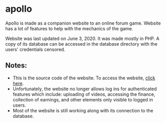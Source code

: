 # apollo
Apollo is made as a companion website to an online forum game. Website has a lot of features to help with the mechanics of the game.

Website was last updated on June 3, 2020. It was made mostly in PHP. A copy of its database can be accessed in the database directory with the users' credentials censored. 

## Notes: 
- This is the source code of the website. To access the website, [click here](https://apollo.6te.net). 
- Unfortunately, the website no longer allows log ins for authenticated features which include: uploading of videos, accessing the finance, collection of earnings, and other elements only visible to logged in users. 
- Most of the website is still working along with its connection to the database. 
